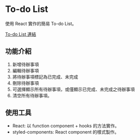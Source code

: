 # To-do List

使用 React 實作的簡易 To-do List。

[To-do List 連結](https://channy666.github.io/React_Practice_To-do_List/)

## 功能介紹

1. 新增待辦事項
2. 編輯待辦事項
3. 將待辦事項標記為已完成、未完成
4. 刪除待辦事項
5. 可選擇顯示所有待辦事項，或僅顯示已完成、未完成之待辦事項
6. 清空所有待辦事項。

## 使用工具

- React: 以 function component + hooks 的方法實作。
- styled-components: React component 的樣式製作。
